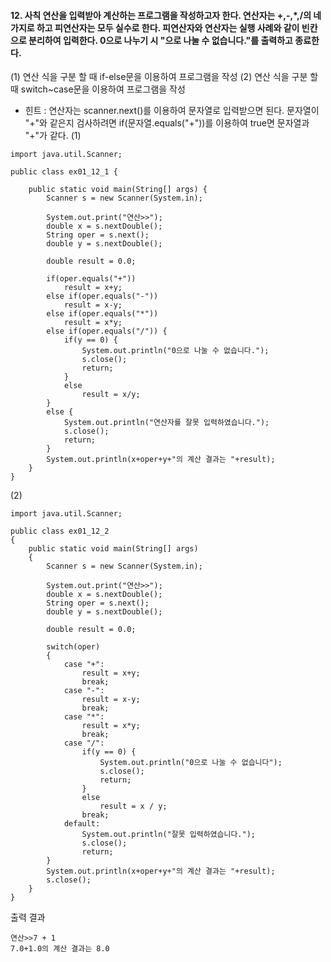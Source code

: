 #### 12. 사칙 연산을 입력받아 계산하는 프로그램을 작성하고자 한다. 연산자는 +,-,*,/의 네 가지로 하고 피연산자는 모두 실수로 한다. 피연산자와 연산자는 실행 사례와 같이 빈칸으로 분리하여 입력한다.  0으로 나누기 시 "으로 나눌 수 없습니다."를 출력하고 종료한다.

(1) 연산 식을 구분 할 때 if-else문을 이용하여 프로그램을 작성
(2) 연산 식을 구분 할 때 switch~case문을 이용하여 프로그램을 작성
- 힌트 : 연산자는 scanner.next()를 이용하여 문자열로 입력받으면 된다. 문자열이 "+"와 같은지 검사하려면 if(문자열.equals("+"))를 이용하여 true면 문자열과 "+"가 같다.
(1)
```
import java.util.Scanner;

public class ex01_12_1 {

	public static void main(String[] args) {
		Scanner s = new Scanner(System.in);

		System.out.print("연산>>");
		double x = s.nextDouble();
		String oper = s.next();
		double y = s.nextDouble();
		
		double result = 0.0;
		
		if(oper.equals("+"))
			result = x+y;
		else if(oper.equals("-"))
			result = x-y;
		else if(oper.equals("*"))
			result = x*y;
		else if(oper.equals("/")) {
			if(y == 0) {
				System.out.println("0으로 나눌 수 없습니다.");
				s.close();
				return;
			}
			else
				result = x/y; 
		}
		else {
			System.out.println("연산자를 잘못 입력하였습니다.");
			s.close();
			return;
		}
		System.out.println(x+oper+y+"의 계산 결과는 "+result);
	}
}

```
(2)
```
import java.util.Scanner;

public class ex01_12_2 
{
	public static void main(String[] args) 
	{
		Scanner s = new Scanner(System.in);

		System.out.print("연산>>");
		double x = s.nextDouble();
		String oper = s.next();
		double y = s.nextDouble();
		
		double result = 0.0;
		
		switch(oper)
		{
			case "+": 
				result = x+y;
				break;				
			case "-": 
				result = x-y;
				break;
			case "*": 
				result = x*y;
				break;
			case "/":
				if(y == 0) {
					System.out.println("0으로 나눌 수 없습니다");
					s.close();
					return;
				}
				else
					result = x / y;
				break;
			default: 
				System.out.println("잘못 입력하였습니다.");
				s.close();
				return;
		}
		System.out.println(x+oper+y+"의 계산 결과는 "+result);
		s.close();
	}
}
```
출력 결과
```
연산>>7 + 1
7.0+1.0의 계산 결과는 8.0
```
